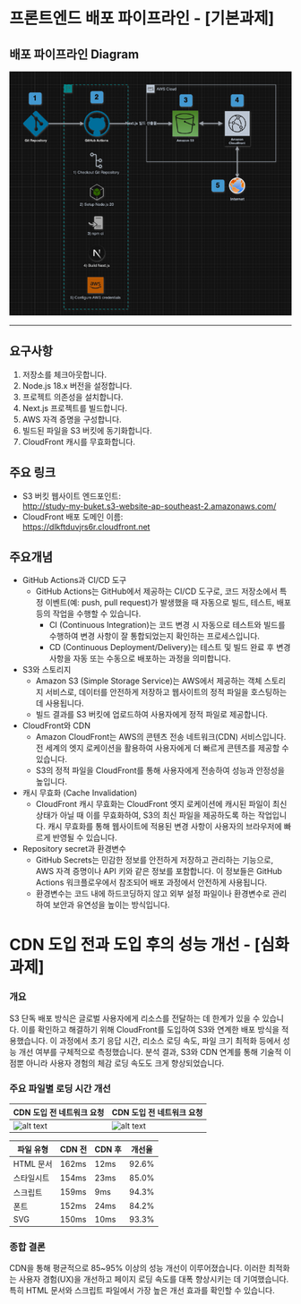 # 프론트엔드 배포 파이프라인 - [기본과제]

## 배포 파이프라인 Diagram

![alt text](image.png)

---

## 요구사항

1. 저장소를 체크아웃합니다.
2. Node.js 18.x 버전을 설정합니다.
3. 프로젝트 의존성을 설치합니다.
4. Next.js 프로젝트를 빌드합니다.
5. AWS 자격 증명을 구성합니다.
6. 빌드된 파일을 S3 버킷에 동기화합니다.
7. CloudFront 캐시를 무효화합니다.

## 주요 링크

- S3 버킷 웹사이트 엔드포인트:  
  http://study-my-buket.s3-website-ap-southeast-2.amazonaws.com/
- CloudFront 배포 도메인 이름:  
  https://dlkftduvjrs6r.cloudfront.net

## 주요개념

- GitHub Actions과 CI/CD 도구
  - GitHub Actions는 GitHub에서 제공하는 CI/CD 도구로, 코드 저장소에서 특정 이벤트(예: push, pull request)가 발생했을 때 자동으로 빌드, 테스트, 배포 등의 작업을 수행할 수 있습니다.
    - CI (Continuous Integration)는 코드 변경 시 자동으로 테스트와 빌드를 수행하여 변경 사항이 잘 통합되었는지 확인하는 프로세스입니다.
    - CD (Continuous Deployment/Delivery)는 테스트 및 빌드 완료 후 변경 사항을 자동 또는 수동으로 배포하는 과정을 의미합니다.
- S3와 스토리지
  - Amazon S3 (Simple Storage Service)는 AWS에서 제공하는 객체 스토리지 서비스로, 데이터를 안전하게 저장하고 웹사이트의 정적 파일을 호스팅하는 데 사용됩니다.
  - 빌드 결과를 S3 버킷에 업로드하여 사용자에게 정적 파일로 제공합니다.
- CloudFront와 CDN
  - Amazon CloudFront는 AWS의 콘텐츠 전송 네트워크(CDN) 서비스입니다. 전 세계의 엣지 로케이션을 활용하여 사용자에게 더 빠르게 콘텐츠를 제공할 수 있습니다.
  - S3의 정적 파일을 CloudFront를 통해 사용자에게 전송하여 성능과 안정성을 높입니다.
- 캐시 무효화 (Cache Invalidation)
  - CloudFront 캐시 무효화는 CloudFront 엣지 로케이션에 캐시된 파일이 최신 상태가 아닐 때 이를 무효화하여, S3의 최신 파일을 제공하도록 하는 작업입니다. 캐시 무효화를 통해 웹사이트에 적용된 변경 사항이 사용자의 브라우저에 빠르게 반영될 수 있습니다.
- Repository secret과 환경변수
  - GitHub Secrets는 민감한 정보를 안전하게 저장하고 관리하는 기능으로, AWS 자격 증명이나 API 키와 같은 정보를 포함합니다. 이 정보들은 GitHub Actions 워크플로우에서 참조되어 배포 과정에서 안전하게 사용됩니다.
  - 환경변수는 코드 내에 하드코딩하지 않고 외부 설정 파일이나 환경변수로 관리하여 보안과 유연성을 높이는 방식입니다.

# CDN 도입 전과 도입 후의 성능 개선 - [심화과제]

### 개요

S3 단독 배포 방식은 글로벌 사용자에게 리소스를 전달하는 데 한계가 있을 수 있습니다. 이를 확인하고 해결하기 위해 CloudFront를 도입하여 S3와 연계한 배포 방식을 적용했습니다. 이 과정에서 초기 응답 시간, 리소스 로딩 속도, 파일 크기 최적화 등에서 성능 개선 여부를 구체적으로 측정했습니다. 분석 결과, S3와 CDN 연계를 통해 기술적 이점뿐 아니라 사용자 경험의 체감 로딩 속도도 크게 향상되었습니다.

### 주요 파일별 로딩 시간 개선

| CDN 도입 전 네트워크 요청 | CDN 도입 전 네트워크 요청 |
| ------------------------- | ------------------------- |
| ![alt text](image-1.png)  | ![alt text](image-2.png)  |

| 파일 유형  | CDN 전 | CDN 후 | 개선율 |
| ---------- | ------ | ------ | ------ |
| HTML 문서  | 162ms  | 12ms   | 92.6%  |
| 스타일시트 | 154ms  | 23ms   | 85.0%  |
| 스크립트   | 159ms  | 9ms    | 94.3%  |
| 폰트       | 152ms  | 24ms   | 84.2%  |
| SVG        | 150ms  | 10ms   | 93.3%  |

### 종합 결론

CDN을 통해 평균적으로 85~95% 이상의 성능 개선이 이루어졌습니다. 이러한 최적화는 사용자 경험(UX)을 개선하고 페이지 로딩 속도를 대폭 향상시키는 데 기여했습니다. 특히 HTML 문서와 스크립트 파일에서 가장 높은 개선 효과를 확인할 수 있습니다.
